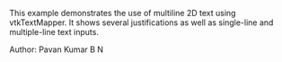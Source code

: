This example demonstrates the use of multiline 2D text using vtkTextMapper.
It shows several justifications as well as single-line and multiple-line text inputs.

Author: Pavan Kumar B N 
